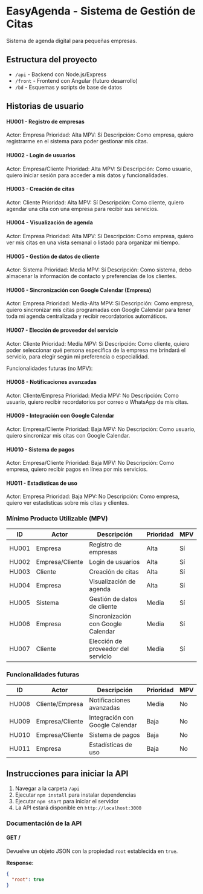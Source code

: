 <!-- 
- las instrucciones para iniciar la api con su correspondiente documentación.
- Las historias de usuario con su correspondiente actor, prioridad y si pertenece al minimo producto utilizable. 
-->

# EasyAgenda - Sistema de Gestión de Citas

Sistema de agenda digital para pequeñas empresas.

## Estructura del proyecto

- `/api` - Backend con Node.js/Express
- `/front` - Frontend con Angular (futuro desarrollo)
- `/bd` - Esquemas y scripts de base de datos

## Historias de usuario

#### HU001 - Registro de empresas
Actor: Empresa
Prioridad: Alta
MPV: Sí
Descripción: Como empresa, quiero registrarme en el sistema para poder gestionar mis citas.

#### HU002 - Login de usuarios
Actor: Empresa/Cliente
Prioridad: Alta
MPV: Sí
Descripción: Como usuario, quiero iniciar sesión para acceder a mis datos y funcionalidades.

#### HU003 - Creación de citas
Actor: Cliente
Prioridad: Alta
MPV: Sí
Descripción: Como cliente, quiero agendar una cita con una empresa para recibir sus servicios.

#### HU004 - Visualización de agenda
Actor: Empresa
Prioridad: Alta
MPV: Sí
Descripción: Como empresa, quiero ver mis citas en una vista semanal o listado para organizar mi tiempo.

#### HU005 - Gestión de datos de cliente
Actor: Sistema
Prioridad: Media
MPV: Sí
Descripción: Como sistema, debo almacenar la información de contacto y preferencias de los clientes.

#### HU006 - Sincronización con Google Calendar (Empresa)
Actor: Empresa
Prioridad: Media-Alta
MPV: Si
Descripción: Como empresa, quiero sincronizar mis citas programadas con Google Calendar para tener toda mi agenda centralizada y recibir recordatorios automáticos.

#### HU007 - Elección de proveedor del servicio
Actor: Cliente
Prioridad: Media
MPV: Sí
Descripción: Como cliente, quiero poder seleccionar qué persona específica de la empresa me brindará el servicio, para elegir según mi preferencia o especialidad.

Funcionalidades futuras (no MPV):

#### HU008 - Notificaciones avanzadas
Actor: Cliente/Empresa
Prioridad: Media
MPV: No
Descripción: Como usuario, quiero recibir recordatorios por correo o WhatsApp de mis citas.

#### HU009 - Integración con Google Calendar
Actor: Empresa/Cliente
Prioridad: Baja
MPV: No
Descripción: Como usuario, quiero sincronizar mis citas con Google Calendar.

#### HU010 - Sistema de pagos
Actor: Empresa/Cliente
Prioridad: Baja
MPV: No
Descripción: Como empresa, quiero recibir pagos en línea por mis servicios.

#### HU011 - Estadísticas de uso
Actor: Empresa
Prioridad: Baja
MPV: No
Descripción: Como empresa, quiero ver estadísticas sobre mis citas y clientes.

### Mínimo Producto Utilizable (MPV)

| ID    | Actor           | Descripción                        | Prioridad | MPV |
|-------|-----------------|------------------------------------|-----------|-----|
| HU001 | Empresa         | Registro de empresas               | Alta      | Sí  |
| HU002 | Empresa/Cliente | Login de usuarios                  | Alta      | Sí  |
| HU003 | Cliente         | Creación de citas                  | Alta      | Sí  |
| HU004 | Empresa         | Visualización de agenda            | Alta      | Sí  |
| HU005 | Sistema         | Gestión de datos de cliente        | Media     | Sí  |
| HU006 | Empresa         | Sincronización con Google Calendar | Media     | Sí  |
| HU007 | Cliente         | Elección de proveedor del servicio | Media     | Sí  |

### Funcionalidades futuras

| ID    | Actor           | Descripción                        | Prioridad  | MPV |
|-------|-----------------|------------------------------------|------------|-----|
| HU008 | Cliente/Empresa | Notificaciones avanzadas           | Media      | No  |
| HU009 | Empresa/Cliente | Integración con Google Calendar    | Baja       | No  |
| HU010 | Empresa/Cliente | Sistema de pagos                   | Baja       | No  |
| HU011 | Empresa         | Estadísticas de uso                | Baja       | No  |


## Instrucciones para iniciar la API

1. Navegar a la carpeta `/api`
2. Ejecutar `npm install` para instalar dependencias
3. Ejecutar `npm start` para iniciar el servidor
4. La API estará disponible en `http://localhost:3000`

### Documentación de la API

#### GET /
Devuelve un objeto JSON con la propiedad `root` establecida en `true`.

**Response:**
```json
{
  "root": true
}